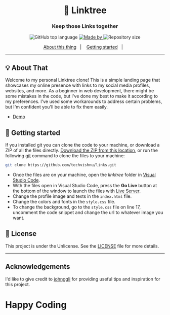 <h1 align="center">🔗 Linktree</h1>
<h3 align="center">Keep those Links together</h3>

<p align="center">
  <img alt="GitHub top language" src="https://img.shields.io/github/languages/top/techvishnu/links?color=04D361&labelColor=000000">
  
  <a href="https://www.linkedin.com/in/techvishnu/">
    <img alt="Made by" src="https://img.shields.io/static/v1?label=made%20by&message=Tech%20Vishnu&color=04D361&labelColor=000000">
  </a>
  
  <img alt="Repository size" src="https://img.shields.io/github/repo-size/techvishnu/links?color=04D361&labelColor=000000">
  
 
</p>

<p align="center">
  <a href="#-about-that">About this thing</a>&nbsp;&nbsp;&nbsp;|&nbsp;&nbsp;&nbsp;
  <a href="#-getting-started">Getting started</a>&nbsp;&nbsp;&nbsp;|&nbsp;&nbsp;&nbsp;
</p>

--- 

## 💡 About That

Welcome to my personal Linktree clone! This is a simple landing page that showcases my online presence with links to my social media profiles, websites, and more. As a beginner in web development, there might be some mistakes in the code, but I've done my best to make it according to my preferences. I've used some workarounds to address certain problems, but I'm confident you'll be able to fix them easily.
- [Demo](https://techvishnu.github.io/links/)

## 🚀 Getting started

If you installed git you can clone the code to your machine, or download a ZIP of all the files directly.
[Download the ZIP from this location](https://github.com/techvishnu/links/archive/refs/heads/main.zip), or run the following [git](https://git-scm.com/downloads) command to clone the files to your machine:
```bash
git clone https://github.com/techvishnu/links.git
```
- Once the files are on your machine, open the _linktree_ folder in [Visual Studio Code](https://code.visualstudio.com/).
- With the files open in Visual Studio Code, press the **Go Live** button at the bottom of the window to launch the files with [Live Server](https://marketplace.visualstudio.com/items?itemName=ritwickdey.LiveServer).
- Change the profile image and texts in the `index.html` file.
- Change the colors and fonts in the `style.css` file.
- To change the background, go to the `style.css` file on line 17, uncomment the code snippet and change the url to whatever image you want.

## 📝 License

This project is under the Unlicense. See the [LICENSE](LICENSE.md) file for more details.

---

## Acknowledgements
I'd like to give credit to [johnggli](https://github.com/johnggli) for providing useful tips and inspiration for this project.

# Happy Coding
